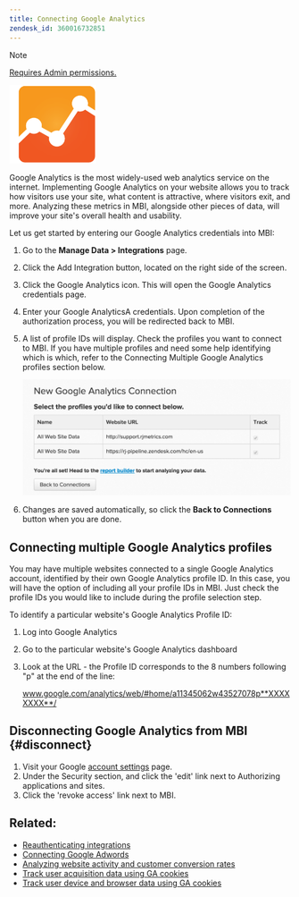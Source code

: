 ```yaml
---
title: Connecting Google Analytics
zendesk_id: 360016732851
---
```


>[!NOTE]
>
>[Requires Admin permissions.](../../../administrator/user-management/user-management.md)

![](../../../assets/google-analytics-logo.png)

Google Analytics is the most widely-used web analytics service on the internet. Implementing Google Analytics on your website allows you to track how visitors use your site, what content is attractive, where visitors exit, and more. Analyzing these metrics in MBI, alongside other pieces of data, will improve your site's overall health and usability.

Let us get started by entering our Google Analytics credentials into MBI:

1. Go to the **Manage Data > Integrations** page.
1. Click the Add Integration button, located on the right side of the screen.
1. Click the Google Analytics icon. This will open the Google Analytics credentials page.
1. Enter your Google AnalyticsA credentials. Upon completion of the authorization process, you will be redirected back to MBI.
1. A list of profile IDs will display. Check the profiles you want to connect to MBI. If you have multiple profiles and need some help identifying which is which, refer to the Connecting Multiple Google Analytics profiles section below.

     ![](../../../assets/Screen_Shot_2015-11-17_at_11.20.08_AM.png)<!--{: width="600px"}-->

1. Changes are saved automatically, so click the **Back to Connections** button when you are done.

## Connecting multiple Google Analytics profiles

You may have multiple websites connected to a single Google Analytics account, identified by their own Google Analytics profile ID. In this case, you will have the option of including all your profile IDs in MBI. Just check the profile IDs you would like to include during the profile selection step.

To identify a particular website's Google Analytics Profile ID:

1. Log into Google Analytics
1. Go to the particular website's Google Analytics dashboard
1. Look at the URL - the Profile ID corresponds to the 8 numbers following "p" at the end of the line:

   www.google.com/analytics/web/#home/a11345062w43527078p**XXXXXXXX**/

## Disconnecting Google Analytics from MBI {#disconnect}

1. Visit your Google [account settings](https://www.google.com/accounts/) page.
1. Under the Security section,  and click the 'edit' link next to Authorizing applications and sites.
1. Click the 'revoke access' link next to MBI.

## Related:

* [Reauthenticating integrations](https://support.magento.com/hc/en-us/articles/360016733151)
* [Connecting Google Adwords](../integrations/google-adwords.md)
* [Analyzing website activity and customer conversion rates](../../analysis/web-act-cust-conversion.md)
* [Track user acquisition data using GA cookies](../../analysis/google-track-user-acq.md)
* [Track user device and browser data using GA cookies](https://support.magento.com/hc/en-us/articles/360016732911)
